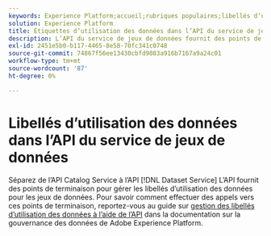 ```yaml
---
keywords: Experience Platform;accueil;rubriques populaires;libellés d’utilisation des données;service de catalogue
solution: Experience Platform
title: Étiquettes d’utilisation des données dans l’API du service de jeux de données
description: L’API du service de jeux de données fournit des points de terminaison pour gérer les libellés d’utilisation des données pour les jeux de données.
exl-id: 2451e5b0-b117-4465-8e58-70fc341c0748
source-git-commit: 74867f56ee13430cbfd9083a916b7167a9a24c01
workflow-type: tm+mt
source-wordcount: '87'
ht-degree: 0%

---
```


# Libellés d’utilisation des données dans l’API du service de jeux de données

Séparez de l’API Catalog Service à l’API [!DNL Dataset Service] L’API fournit des points de terminaison pour gérer les libellés d’utilisation des données pour les jeux de données. Pour savoir comment effectuer des appels vers ces points de terminaison, reportez-vous au guide sur [gestion des libellés d’utilisation des données à l’aide de l’API](../../data-governance/labels/dataset-api.md) dans la documentation sur la gouvernance des données de Adobe Experience Platform.
